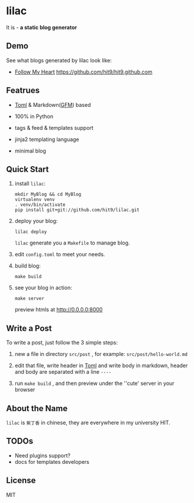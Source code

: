 lilac
=====

It is - **a static blog generator**

Demo
----

See what blogs generated by lilac look like:

- [Follow My Heart](http://hit9.org/)  https://github.com/hit9/hit9.github.com

Featrues
--------

- [Toml](https://github.com/mojombo/toml) & Markdown([GFM](http://github.github.com/github-flavored-markdown/)) based

- 100% in Python

- tags & feed & templates support

- jinja2 templating language

- minimal blog

Quick Start
-----------

1. install `lilac`:

   ```shell
   mkdir MyBlog && cd MyBlog
   virtualenv venv
   . venv/bin/activate
   pip install git+git://github.com/hit9/lilac.git
   ```

2. deploy your blog:

   ```shell
   lilac deploy
   ```

   `lilac` generate you a `Makefile` to manage blog.

3. edit `config.toml` to meet your needs.

4. build blog:

   ```
   make build
   ```

5. see your blog in action:

   ```
   make server
   ```

   preview htmls at http://0.0.0.0:8000


Write a Post
------------

To write a post, just follow the 3 simple steps:

1. new a file in directory `src/post` , for example: `src/post/hello-world.md`

2. edit that file, write header in [Toml](https://github.com/mojombo/toml) and
write body in markdown, header and body are separated with a line `----`

3. run `make build` , and then preview under the ''cute' server in your browser


About the Name
--------------
 
`lilac` is `紫丁香` in chinese, they are everywhere in my university HIT.

TODOs
-----

- Need plugins support?
- docs for templates developers

License
-------

MIT
